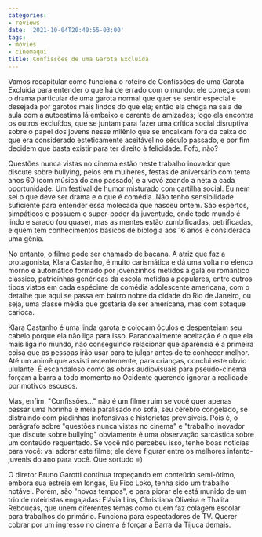 ```yaml
---
categories:
- reviews
date: '2021-10-04T20:40:55-03:00'
tags:
- movies
- cinemaqui
title: Confissões de uma Garota Excluída
---
```


Vamos recapitular como funciona o roteiro de Confissões de uma Garota Excluída para entender o que há de errado com o mundo: ele começa com o drama particular de uma garota normal que quer se sentir especial e desejada por garotos mais lindos do que ela; então ela chega na sala de aula com a autoestima lá embaixo e carente de amizades; logo ela encontra os outros excluídos, que se juntam para fazer uma crítica social disruptiva sobre o papel dos jovens nesse milênio que se encaixam fora da caixa do que era considerado esteticamente aceitável no século passado, e por fim decidem que basta existir para ter direito à felicidade. Fofo, não?

Questões nunca vistas no cinema estão neste trabalho inovador que discute sobre bullying, pelos em mulheres, festas de aniversário com tema anos 60 (com música do ano passado) e a vovó zoando a neta a cada oportunidade. Um festival de humor misturado com cartilha social. Eu nem sei o que deve ser drama e o que é comédia. Não tenho sensibilidade suficiente para entender essa molecada que nasceu ontem. São espertos, simpáticos e possuem o super-poder da juventude, onde todo mundo é lindo e sarado (ou quase), mas as mentes estão zumbificadas, petrificadas, e quem tem conhecimentos básicos de biologia aos 16 anos é considerada uma gênia.

No entanto, o filme pode ser chamado de bacana. A atriz que faz a protagonista, Klara Castanho, é muito carismática e dá uma volta no elenco morno e automático formado por jovenzinhos metidos a galã ou romântico clássico, patricinhas genéricas da escola metidas a populares, entre outros tipos vistos em cada espécime de comédia adolescente americana, com o detalhe que aqui se passa em bairro nobre da cidade do Rio de Janeiro, ou seja, uma classe média que gostaria de ser americana, mas com sotaque carioca.

Klara Castanho é uma linda garota e colocam óculos e despenteiam seu cabelo porque ela não liga para isso. Paradoxalmente aceitação é o que ela mais liga no mundo, não conseguindo relacionar que aparência é a primeira coisa que as pessoas irão usar para te julgar antes de te conhecer melhor. Até um animê que assisti recentemente, para crianças, conclui este óbvio ululante. É escandaloso como as obras audiovisuais para pseudo-cinema forçam a barra a todo momento no Ocidente querendo ignorar a realidade por motivos escusos.

Mas, enfim. "Confissões..." não é um filme ruim se você quer apenas passar uma horinha e meia paralisado no sofá, seu cérebro congelado, se distraindo com piadinhas inofensivas e historietas previsíveis. Pois é, o parágrafo sobre "questões nunca vistas no cinema" e "trabalho inovador que discute sobre bullying" obviamente é uma observação sarcástica sobre um conteúdo requentado. Se você não percebeu isso, tenho boas notícias para você: vai adorar este filme; ele deve figurar entre os melhores infanto-juvenis do ano para você. Que sortudo =)

O diretor Bruno Garotti continua tropeçando em conteúdo semi-ótimo, embora sua estreia em longas, Eu Fico Loko, tenha sido um trabalho notável. Porém, são "novos tempos", e para piorar ele está munido de um trio de roteiristas engajadas: Flávia Lins, Christiana Oliveira e Thalita Rebouças, que unem diferentes temas como quem faz colagem escolar para trabalhos do primário. Funciona para espectadores de TV. Querer cobrar por um ingresso no cinema é forçar a Barra da Tijuca demais.